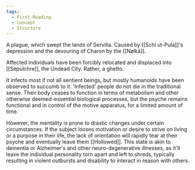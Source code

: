 ```yaml
---
tags:
  - First-Reading
  - Concept
  - Structure
---
```

A plague, which swept the lands of Servilia. 
Caused by [[Schi ut-Pula]]'s depression and the devouring of Charon by the [[Nølkā]]. 

Affected individuals have been forcibly relocated and displaced into [[Sepulchre]], the Undead City. Rather, a ghetto. 

It infects most if not all sentient beings, but mostly humanoids have been observed to succumb to it. 
'Infected' people do not die in the traditional sense. Their body ceases to function in terms of metabolism and other otherwise deemed-essential biological processes, but the psyche remains functional and in control of the motive apparatus, for a limited amount of time. 

However, the mentality is prone to drastic changes under certain circumstances.
If the subject looses motivation or desire to strive on living or a purpose in their life, the lack of orientation will rapidly tear at their psyche and eventually leave them [[Hollowed]].
This state is akin to dementia or Alzheimer's and other neuro-degenerative illnesses, as it'll leave the individual personality torn apart and left to shreds, typically resulting in violent outbursts and disability to interact in reason with others.